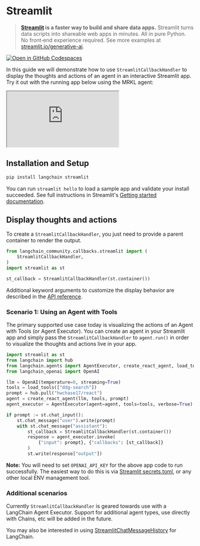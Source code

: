 # Streamlit

> **[Streamlit](https://streamlit.io/) is a faster way to build and share data apps.**
> Streamlit turns data scripts into shareable web apps in minutes. All in pure Python. No front‑end experience required.
> See more examples at [streamlit.io/generative-ai](https://streamlit.io/generative-ai).

[![Open in GitHub Codespaces](https://github.com/codespaces/badge.svg)](https://codespaces.new/langchain-ai/streamlit-agent?quickstart=1)

In this guide we will demonstrate how to use `StreamlitCallbackHandler` to display the thoughts and actions of an agent in an
interactive Streamlit app. Try it out with the running app below using the MRKL agent:

<iframe loading="lazy" src="https://langchain-mrkl.streamlit.app/?embed=true&embed_options=light_theme"
    style={{ width: 100 + '%', border: 'none', marginBottom: 1 + 'rem', height: 600 }}
    allow="camera;clipboard-read;clipboard-write;"
></iframe>

## Installation and Setup

```bash
pip install langchain streamlit
```

You can run `streamlit hello` to load a sample app and validate your install succeeded. See full instructions in Streamlit's
[Getting started documentation](https://docs.streamlit.io/library/get-started).

## Display thoughts and actions

To create a `StreamlitCallbackHandler`, you just need to provide a parent container to render the output.

```python
from langchain_community.callbacks.streamlit import (
    StreamlitCallbackHandler,
)
import streamlit as st

st_callback = StreamlitCallbackHandler(st.container())
```

Additional keyword arguments to customize the display behavior are described in the
[API reference](https://python.langchain.com/api_reference/langchain/callbacks/langchain.callbacks.streamlit.streamlit_callback_handler.StreamlitCallbackHandler.html).

### Scenario 1: Using an Agent with Tools

The primary supported use case today is visualizing the actions of an Agent with Tools (or Agent Executor). You can create an
agent in your Streamlit app and simply pass the `StreamlitCallbackHandler` to `agent.run()` in order to visualize the
thoughts and actions live in your app.

```python
import streamlit as st
from langchain import hub
from langchain.agents import AgentExecutor, create_react_agent, load_tools
from langchain_openai import OpenAI

llm = OpenAI(temperature=0, streaming=True)
tools = load_tools(["ddg-search"])
prompt = hub.pull("hwchase17/react")
agent = create_react_agent(llm, tools, prompt)
agent_executor = AgentExecutor(agent=agent, tools=tools, verbose=True)

if prompt := st.chat_input():
    st.chat_message("user").write(prompt)
    with st.chat_message("assistant"):
        st_callback = StreamlitCallbackHandler(st.container())
        response = agent_executor.invoke(
            {"input": prompt}, {"callbacks": [st_callback]}
        )
        st.write(response["output"])
```

**Note:** You will need to set `OPENAI_API_KEY` for the above app code to run successfully.
The easiest way to do this is via [Streamlit secrets.toml](https://docs.streamlit.io/library/advanced-features/secrets-management),
or any other local ENV management tool.

### Additional scenarios

Currently `StreamlitCallbackHandler` is geared towards use with a LangChain Agent Executor. Support for additional agent types,
use directly with Chains, etc will be added in the future.

You may also be interested in using
[StreamlitChatMessageHistory](/LangChain/langchain_docs/integrations/memory/streamlit_chat_message_history) for LangChain.
